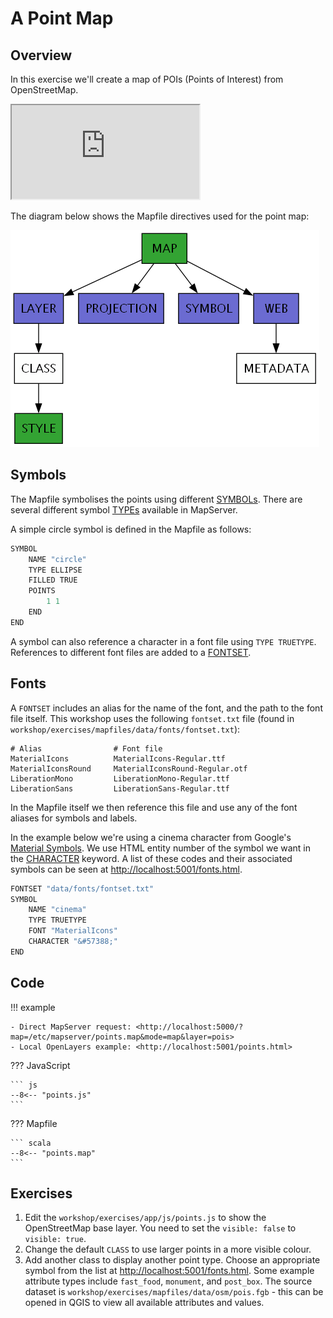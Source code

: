 # A Point Map

## Overview

In this exercise we'll create a map of POIs (Points of Interest) from OpenStreetMap.

<div class="map">
  <iframe src="https://geographika.github.io/getting-started-with-mapserver-demo/points.html"></iframe>
</div>

The diagram below shows the Mapfile directives used for the point map:

![Mapfile classes used in the Points map](../assets/images/point-map-classes.png "Mapfile Classes")

## Symbols

The Mapfile symbolises the points using different [SYMBOLs](https://mapserver.org/mapfile/symbol.html). There are several different symbol [TYPEs](https://mapserver.org/mapfile/symbol.html#mapfile-symbol-type) available in MapServer.

A simple circle symbol is defined in the Mapfile as follows:

```scala
SYMBOL
    NAME "circle"
    TYPE ELLIPSE
    FILLED TRUE
    POINTS
        1 1
    END
END
```

A symbol can also reference a character in a font file using `TYPE TRUETYPE`. References to different font files are added to a [FONTSET](https://mapserver.org/mapfile/fontset.html).

## Fonts

A `FONTSET` includes an alias for the name of the font, and the path to the font file itself. This workshop uses the following `fontset.txt` file (found in `workshop/exercises/mapfiles/data/fonts/fontset.txt`):

```
# Alias                # Font file
MaterialIcons          MaterialIcons-Regular.ttf
MaterialIconsRound     MaterialIconsRound-Regular.otf
LiberationMono         LiberationMono-Regular.ttf
LiberationSans         LiberationSans-Regular.ttf
```

In the Mapfile itself we then reference this file and use any of the font aliases for symbols and labels. 

In the example below we're using a
cinema character from Google's [Material Symbols](https://fonts.google.com/icons).
We use HTML entity number of the symbol we want in the [CHARACTER](https://mapserver.org/mapfile/symbol.html#mapfile-symbol-character) keyword.
A list of these codes and their associated symbols can be seen at [http://localhost:5001/fonts.html](http://localhost:5001/fonts.html).

```scala
FONTSET "data/fonts/fontset.txt"
SYMBOL
    NAME "cinema"
    TYPE TRUETYPE
    FONT "MaterialIcons"
    CHARACTER "&#57388;"
END
```

## Code

!!! example

    - Direct MapServer request: <http://localhost:5000/?map=/etc/mapserver/points.map&mode=map&layer=pois>
    - Local OpenLayers example: <http://localhost:5001/points.html>

??? JavaScript

    ``` js
    --8<-- "points.js"
    ```

??? Mapfile

    ``` scala
    --8<-- "points.map"
    ```

## Exercises

1. Edit the `workshop/exercises/app/js/points.js` to show the OpenStreetMap base layer. You need to set the `visible: false` to `visible: true`.
2. Change the default `CLASS` to use larger points in a more visible colour.
3. Add another class to display another point type. Choose an appropriate symbol from the list at <http://localhost:5001/fonts.html>. Some example attribute types include `fast_food`, `monument`, and `post_box`. The source dataset is `workshop/exercises/mapfiles/data/osm/pois.fgb` - this can be opened in QGIS to view all available attributes and values. 

<!--

If a symbol name doesn't exist:

msDrawMap(): Image handling error. Failed to draw layer named 'pois'. msLoadMSRasterBufferFromFile(): General error message. unable to open file /etc/mapserver/new for reading

E.g.

    STYLE
        SYMBOL "new"
        SIZE 50
        COLOR 0 0 0
    END

A symbol can also point to a SVG image file on disk as in the example below:

```scala
SYMBOL
    NAME "city-hall"
    TYPE SVG
    IMAGE "data/icons/city-hall.svg"
END
```

#### Possible Errors

If SVG symbols are not appearing, ensure they have a width and height set. You can view the contents of an SVG file in a text editor.

```xml
<svg xmlns="http://www.w3.org/2000/svg" width="10" height="10" viewBox="0 0 50 50">
    <path fill="currentColor" d="M7.743 21.8h3.485v22.4h5.229V25h5.229v19.2h5.228...
</svg>
```
-->